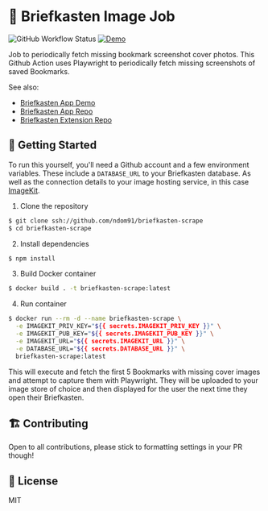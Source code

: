 # 📸 Briefkasten Image Job

![GitHub Workflow Status](https://img.shields.io/github/workflow/status/ndom91/briefkasten-scrape/Playwright%20Fetch%20Images?label=job&style=flat-square)
[![Demo](https://img.shields.io/badge/demo-instance-green?style=flat-square)](https://briefkasten.vercel.app)

Job to periodically fetch missing bookmark screenshot cover photos. This Github Action uses Playwright to periodically fetch missing screenshots of saved Bookmarks.

See also:

- [Briefkasten App Demo](https://briefkasten.vercel.app)
- [Briefkasten App Repo](https://github.com/ndom91/briefkasten)
- [Briefkasten Extension Repo](https://github.com/ndom91/briefkasten-extension)


## 🚀 Getting Started

To run this yourself, you'll need a Github account and a few environment variables. These include a `DATABASE_URL` to your Briefkasten database. As well as the connection details to your image hosting service, in this case [ImageKit](https://imagekit.io).

1. Clone the repository

```sh
$ git clone ssh://github.com/ndom91/briefkasten-scrape
$ cd briefkasten-scrape
```

2. Install dependencies

```sh
$ npm install
```

3. Build Docker container

```sh
$ docker build . -t briefkasten-scrape:latest
```

4. Run container

```sh
$ docker run --rm -d --name briefkasten-scrape \
  -e IMAGEKIT_PRIV_KEY="${{ secrets.IMAGEKIT_PRIV_KEY }}" \
  -e IMAGEKIT_PUB_KEY="${{ secrets.IMAGEKIT_PUB_KEY }}" \
  -e IMAGEKIT_URL="${{ secrets.IMAGEKIT_URL }}" \
  -e DATABASE_URL="${{ secrets.DATABASE_URL }}" \
  briefkasten-scrape:latest
```

This will execute and fetch the first 5 Bookmarks with missing cover images and attempt to capture them with Playwright. They will be uploaded to your image store of choice and then displayed for the user the next time they open their Briefkasten.

## 🏗 Contributing

Open to all contributions, please stick to formatting settings in your PR though!

## 📝 License

MIT
